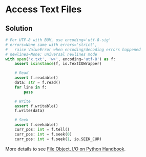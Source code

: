 # Access Text Files

## Solution

```python
# For UTF-8 with BOM, use encoding='utf-8-sig'
# errors=None same with errors='strict',
#   raise ValueError when encoding/decoding errors happened
# newlines=None: universal newlines mode
with open('x.txt', 'w+', encoding='utf-8') as f:
    assert isinstance(f, io.TextIOWrapper)

    # Read
    assert f.readable()
    data: str = f.read()
    for line in f:
        pass

    # Write
    assert f.writable()
    f.write(data)

    # Seek
    assert f.seekable()
    curr_pos: int = f.tell()
    curr_pos: int = f.seek(0)
    curr_pos: int = f.seek(1, io.SEEK_CUR)
```

More details to see [File Object, I/O on Python Handbook](https://leven-cn.github.io/python-handbook/recipes/core/file_object).
